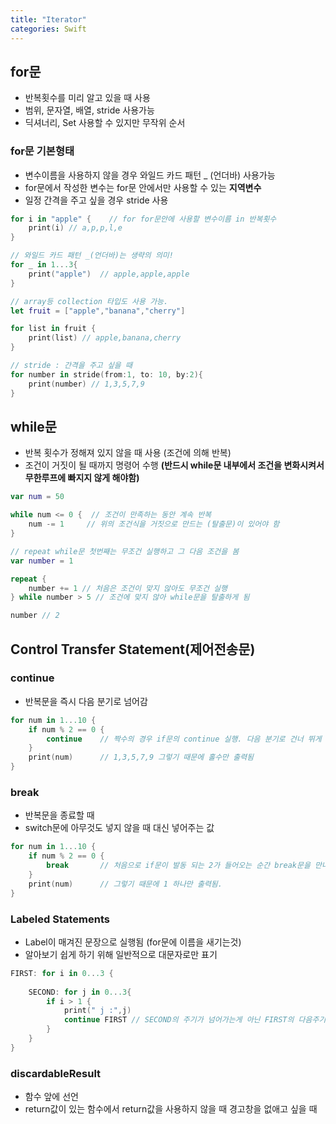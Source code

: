 ```yaml
---
title: "Iterator"
categories: Swift
---
```

## for문
- 반복횟수를 미리 알고 있을 때 사용
- 범위, 문자열, 배열, stride 사용가능
- 딕셔너리, Set 사용할 수 있지만 무작위 순서

### for문 기본형태
- 변수이름을 사용하지 않을 경우 와일드 카드 패턴 _ (언더바) 사용가능
- for문에서 작성한 변수는 for문 안에서만 사용할 수 있는 **지역변수**
- 일정 간격을 주고 싶을 경우 stride 사용

```swift
for i in "apple" {    // for for문안에 사용할 변수이름 in 반복횟수
    print(i) // a,p,p,l,e
}

// 와일드 카드 패턴 _(언더바)는 생략의 의미!
for _ in 1...3{
    print("apple")  // apple,apple,apple
}

// array등 collection 타입도 사용 가능.
let fruit = ["apple","banana","cherry"] 

for list in fruit {
    print(list) // apple,banana,cherry
}

// stride : 간격을 주고 싶을 때
for number in stride(from:1, to: 10, by:2){
    print(number) // 1,3,5,7,9
}
```

## while문
- 반복 횟수가 정해져 있지 않을 때 사용 (조건에 의해 반복)
- 조건이 거짓이 될 때까지 명령어 수행 **(반드시 while문 내부에서 조건을 변화시켜서 무한루프에 빠지지 않게 해야함)**

```swift
var num = 50

while num <= 0 {  // 조건이 만족하는 동안 계속 반복
    num -= 1     // 위의 조건식을 거짓으로 만드는 (탈출문)이 있어야 함
}

// repeat while문 첫번째는 무조건 실행하고 그 다음 조건을 봄
var number = 1

repeat {
    number += 1 // 처음은 조건이 맞지 않아도 무조건 실행
} while number > 5 // 조건에 맞지 않아 while문을 탈출하게 됨

number // 2
```


## Control Transfer Statement(제어전송문)
### continue
- 반복문을 즉시 다음 분기로 넘어감

```swift
for num in 1...10 {
    if num % 2 == 0 {
        continue    // 짝수의 경우 if문의 continue 실행. 다음 분기로 건너 뛰게 됨
    }
    print(num)      // 1,3,5,7,9 그렇기 때문에 홀수만 출력됨
}
```
### break
- 반복문을 종료할 때
- switch문에 아무것도 넣지 않을 때 대신 넣어주는 값

```swift
for num in 1...10 {
    if num % 2 == 0 {
        break       // 처음으로 if문이 발동 되는 2가 들어오는 순간 break문을 만나 for문이 종료
    }
    print(num)      // 그렇기 때문에 1 하나만 출력됨.
}
```

### Labeled Statements
- Label이 매겨진 문장으로 실행됨 (for문에 이름을 새기는것)
- 알아보기 쉽게 하기 위해 일반적으로 대문자로만 표기

```swift
FIRST: for i in 0...3 {
    
    SECOND: for j in 0...3{
        if i > 1 {
            print(" j :",j)
            continue FIRST // SECOND의 주기가 넘어가는게 아닌 FIRST의 다음주기로 넘어가게 된다.(명확하게 알 수 있다)
        }
    }
}
```

### discardableResult
- 함수 앞에 선언
- return값이 있는 함수에서 return값을 사용하지 않을 때 경고창을 없애고 싶을 때
